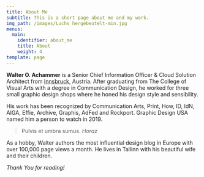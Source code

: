 ```yaml
---
title: About Me
subtitle: This is a short page about me and my work.
img_path: /images/Luchs hergebeutelt-min.jpg
menus:
  main:
    identifier: about_me
    title: About
    weight: 4
template: page
---
```


**Walter O. Achammer** is a Senior Chief Information Officer & Cloud Solution Architect from [Innsbruck](https://en.wikipedia.org/wiki/Innsbruck), Austria. After graduating from The College of Visual Arts with a degree in Communication Design, he worked for three small graphic design shops where he honed his design style and sensibility.

His work has been recognized by Communication Arts, Print, How, ID, IdN, AIGA, Effie, Archive, Graphis, AdFed and Rockport. Graphic Design USA named him a person to watch in 2019.

>Pulvis et umbra sumus. <cite>Horaz</cite>

As a hobby, Walter authors the most influential design blog in Europe with over 100,000 page views a month. He lives in Tallinn with his beautiful wife and their children.

*Thank You for reading!*
